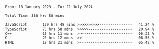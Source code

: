 <!-- ![GitHub metrics](https://metrics.lecoq.io/i-ice-bear) -->  

<!--START_SECTION:waka-->

```txt
From: 18 January 2023 - To: 12 July 2024

Total Time: 338 hrs 58 mins

JavaScript       139 hrs 48 mins >>>>>>>>>>---------------   41.24 %
TypeScript       70 hrs 58 mins  >>>>>--------------------   20.94 %
C++              28 hrs 11 mins  >>-----------------------   08.32 %
C                22 hrs 12 mins  >>-----------------------   06.55 %
HTML             18 hrs 21 mins  >------------------------   05.42 %
```

<!--END_SECTION:waka-->
###
